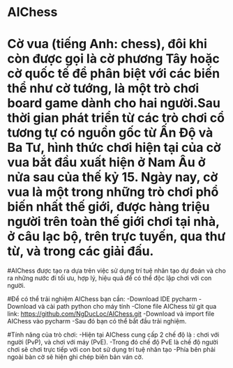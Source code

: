 # AIChess
# Cờ vua (tiếng Anh: chess), đôi khi còn được gọi là cờ phương Tây hoặc cờ quốc tế để phân biệt với các biến thể như cờ tướng, là một trò chơi board game dành cho hai người.Sau thời gian phát triển từ các trò chơi cổ tương tự có nguồn gốc từ Ấn Độ và Ba Tư, hình thức chơi hiện tại của cờ vua bắt đầu xuất hiện ở Nam Âu ở nửa sau của thế kỷ 15. Ngày nay, cờ vua là một trong những trò chơi phổ biến nhất thế giới, được hàng triệu người trên toàn thế giới chơi tại nhà, ở câu lạc bộ, trên trực tuyến, qua thư từ, và trong các giải đấu.

#AIChess được tạo ra dựa trên việc sử dụng trí tuệ nhân tạo dự đoán và cho ra những nước đi tối ưu, hợp lý, hiệu quả để có thể độc lập chơi với con người.

#Để có thể trải nghiệm AIChess bạn cần:
  -Download IDE pycharm
  -Download và cài path python cho máy tính
  -Clone file AIChess từ git qua link: https://github.com/NgDucLoc/AIChess.git
  -Download và import file AIChess vào pycharm
  -Sau đó bạn có thể bắt đầu trải nghiệm.
  
#Tính năng của trò chơi:
  -Hiện tại AIChess cung cấp 2 chế độ là : chơi với người (PvP), và chơi với máy (PvE).
  -Trong đó chế độ PvE là chế độ người chơi sẽ chơi trực tiếp với con bot sử dụng trí tuệ nhân tạo
  -Phía bên phải ngoài bàn cờ sẽ hiện ghi chép biên bản ván cờ.
